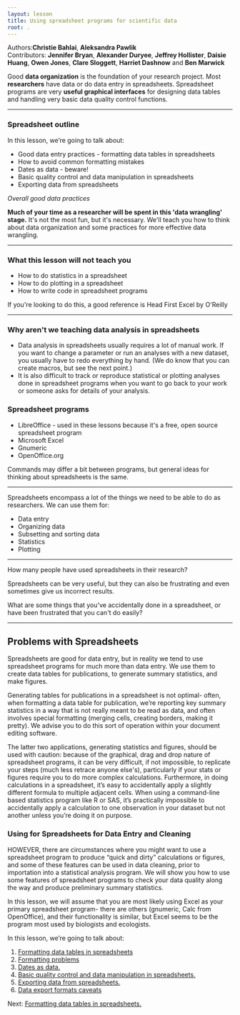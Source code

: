 ```yaml
---
layout: lesson
title: Using spreadsheet programs for scientific data
root: .
---
```


Authors:**Christie Bahlai**, **Aleksandra Pawlik**<br>
Contributors: **Jennifer Bryan**, **Alexander Duryee**, **Jeffrey Hollister**, **Daisie Huang**, **Owen Jones**, **Clare Sloggett**, **Harriet Dashnow** and
**Ben Marwick**

Good **data organization** is the foundation of your research
project. Most **researchers** have data or do data entry in
spreadsheets. Spreadsheet programs are very **useful graphical
interfaces** for designing data tables and handling very basic data
quality control functions.

---

### Spreadsheet outline

In this lesson, we’re going to talk about:

- Good data entry practices - formatting data tables in spreadsheets
- How to avoid common formatting mistakes
- Dates as data - beware!
- Basic quality control and data manipulation in spreadsheets
- Exporting data from spreadsheets

*Overall good data practices*

**Much of your time as a researcher will be spent in this 'data wrangling' stage.**
It's not the most fun, but it's necessary. We'll teach you how to think
about data organization and some practices for more effective data wrangling.


---

### What this lesson will not teach you

- How to do statistics in a spreadsheet
- How to do plotting in a spreadsheet
- How to write code in spreadsheet programs

If you're looking to do this, a good reference is
Head First Excel by O'Reilly

---

### Why aren't we teaching data analysis in spreadsheets

- Data analysis in spreadsheets usually requires a lot of manual work. If you want to change a parameter or run
an analyses with a new dataset, you usually have to redo everything by hand. (We do know
that you can create macros, but see the next point.)
- It is also difficult to track or reproduce statistical or plotting analyses 
done in spreadsheet programs when you want to go back to your work or someone asks 
for details of your analysis.


### Spreadsheet programs

- LibreOffice - used in these lessons because it's a free, open source
spreadsheet program
- Microsoft Excel
- Gnumeric
- OpenOffice.org

Commands may differ a bit between programs, but general ideas
for thinking about spreadsheets is the same.

---

Spreadsheets encompass a lot of the things we need
to be able to do as researchers. We can use them for:

- Data entry
- Organizing data
- Subsetting and sorting data
- Statistics
- Plotting

---

How many people have used spreadsheets in their research?

Spreadsheets can be very useful, but they can also be
frustrating and even sometimes give us incorrect results.

What are some things that you've accidentally done in
a spreadsheet, or have been frustrated that you can't do
easily?

---

## Problems with Spreadsheets

Spreadsheets are good for data entry, but in reality we tend to use spreadsheet 
programs for much more 
than data entry. We use them to create data tables for publications, to generate 
summary statistics, and make figures. 

Generating tables for publications in a spreadsheet is not optimal- often, 
when formatting a data table for publication, we’re reporting key summary 
statistics in a way that is not really meant to be read as data, and often 
involves special formatting (merging cells, creating borders, making it 
pretty). We advise you to do this sort of operation within your document 
editing software.

The latter two applications,  generating statistics and figures,  should 
be used with caution: because of the graphical, drag and drop nature of 
spreadsheet programs, it can be very difficult, if not impossible, to 
replicate your steps (much less retrace anyone else's), particularly if your 
stats or figures require you to do more complex calculations. Furthermore, 
in doing calculations in a spreadsheet, it’s easy to accidentally apply a 
slightly different formula to multiple adjacent cells. When using a 
command-line based statistics program like R or SAS, it’s practically 
impossible to accidentally apply a calculation to one observation in your 
dataset but not another unless you’re doing it on purpose. 

### Using for Spreadsheets for Data Entry and Cleaning

HOWEVER, there are circumstances where you might want to use a spreadsheet 
program to produce “quick and dirty” calculations or figures, and some of 
these features can be used in data cleaning, prior to importation into a 
statistical analysis program. We will show you how to use some features of 
spreadsheet programs to check your data quality along the way and produce 
preliminary summary statistics.

In this lesson, we will assume that you are most likely using Excel as your 
primary spreadsheet program- there are others (gnumeric, Calc from OpenOffice),
 and their functionality is similar, but Excel seems to be the program most 
used by biologists and ecologists.

In this lesson, we’re going to talk about:

1. [Formatting data tables in spreadsheets](01-format-data.html)
2. [Formatting problems](02-common-mistakes.html)
3. [Dates as data.](03-dates-as-data.html)
4. [Basic quality control and data manipulation in spreadsheets.](04-quality-control.html)
5. [Exporting data from spreadsheets.](05-exporting-data.html)
6. [Data export formats caveats](06-data-formats-caveats.html)

Next: [Formatting data tables in spreadsheets.](01-format-data.html)
